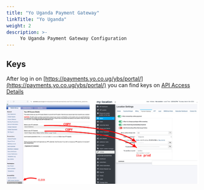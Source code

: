 ```yaml
---
title: "Yo Uganda Payment Gateway"
linkTitle: "Yo Uganda"
weight: 2
description: >-
     Yo Uganda Payment Gateway Configuration
---
```


## Keys

After log in on 
[https://payments.yo.co.ug/ybs/portal/](https://payments.yo.co.ug/ybs/portal/)
you can find keys on [API Access Details](https://payments.yo.co.ug/ybs/portal/index.php?func=mobilemoney_apiaccess_start)


![](yo_copy_keys.jpg)
